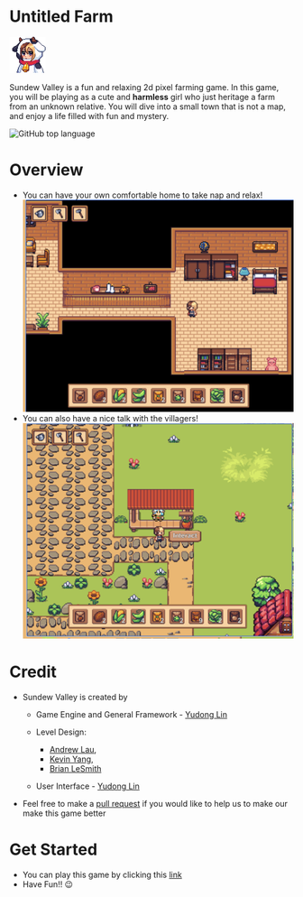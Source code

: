 # Untitled Farm

![Player](images/portrait_cow_kigurumi.png)

Sundew Valley is a fun and relaxing 2d pixel farming game. In this game, you will be playing as a cute and **harmless**
girl who just heritage a farm from an unknown relative. You will dive into a small town that is not a map, and enjoy a
life filled with fun and mystery.

![GitHub top language](https://img.shields.io/github/languages/top/HuskyDevClub/SundewValley?style=for-the-badge)

# Overview

* You can have your own comfortable home to take nap and relax!
  ![HOME IMAGE](images/readmeImage/Screenshot_home.png)
* You can also have a nice talk with the villagers!
  ![NPC Image](images/readmeImage/Screenshot_NPC.png)

# Credit

* Sundew Valley is created by
    * Game Engine and General Framework - [Yudong Lin](https://github.com/yudonglin)
    * Level Design:
        * [Andrew Lau](https://github.com/andrewlau019),
        * [Kevin Yang](https://github.com/kevinYang0612),
        * [Brian LeSmith](https://github.com/CKojiro)

    * User Interface - [Yudong Lin](https://github.com/yudonglin)

* Feel free to make a [pull request](https://github.com/TeamTakes4/TheUntitledFarm/pulls) if you would like to help us
  to make our make this game better

# Get Started

* You can play this game by clicking this [link](https://teamtakes4.github.io/SundewValleyPrototype/)
* Have Fun!! :wink:

